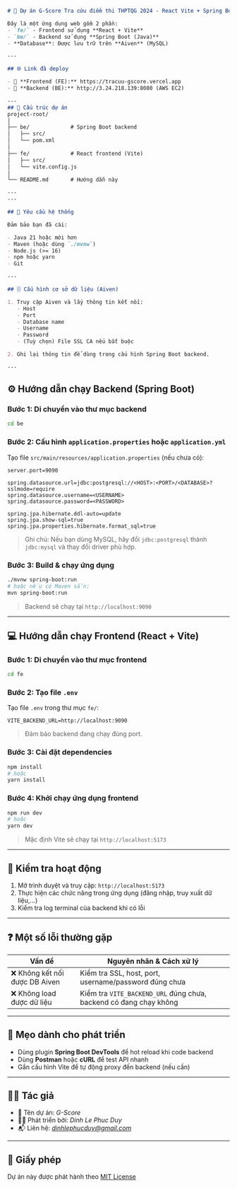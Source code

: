 ```markdown
# 🚀 Dự án G-Score Tra cứu điểm thi THPTQG 2024 - React Vite + Spring Boot + Aiven

Đây là một ứng dụng web gồm 2 phần:
- `fe/` - Frontend sử dụng **React + Vite**
- `be/` - Backend sử dụng **Spring Boot (Java)**
- **Database**: Được lưu trữ trên **Aiven** (MySQL)

---

## 🌐 Link đã deploy

- 🔗 **Frontend (FE):** https://tracuu-gscore.vercel.app
- 🔗 **Backend (BE):** http://3.24.218.139:8080 (AWS EC2) 

---
## 📁 Cấu trúc dự án
project-root/
│
├── be/             # Spring Boot backend
│   ├── src/
│   └── pom.xml
│
├── fe/             # React frontend (Vite)
│   ├── src/
│   └── vite.config.js
│
└── README.md       # Hướng dẫn này

---
---

## 🧰 Yêu cầu hệ thống

Đảm bảo bạn đã cài:

- Java 21 hoặc mới hơn
- Maven (hoặc dùng `./mvnw`)
- Node.js (>= 16)
- npm hoặc yarn
- Git

---

## 🗄️ Cấu hình cơ sở dữ liệu (Aiven)

1. Truy cập Aiven và lấy thông tin kết nối:
   - Host
   - Port
   - Database name
   - Username
   - Password
   - (Tuỳ chọn) File SSL CA nếu bắt buộc

2. Ghi lại thông tin để dùng trong cấu hình Spring Boot backend.

---
````
## ⚙️ Hướng dẫn chạy Backend (Spring Boot)

### Bước 1: Di chuyển vào thư mục backend
```bash
cd be
```


### Bước 2: Cấu hình `application.properties` hoặc `application.yml`

Tạo file `src/main/resources/application.properties` (nếu chưa có):

```properties
server.port=9090

spring.datasource.url=jdbc:postgresql://<HOST>:<PORT>/<DATABASE>?sslmode=require
spring.datasource.username=<USERNAME>
spring.datasource.password=<PASSWORD>

spring.jpa.hibernate.ddl-auto=update
spring.jpa.show-sql=true
spring.jpa.properties.hibernate.format_sql=true
```

> Ghi chú: Nếu bạn dùng MySQL, hãy đổi `jdbc:postgresql` thành `jdbc:mysql` và thay đổi driver phù hợp.

### Bước 3: Build & chạy ứng dụng

```bash
./mvnw spring-boot:run
# hoặc nếu có Maven sẵn:
mvn spring-boot:run
```

> Backend sẽ chạy tại `http://localhost:9090`

---

## 💻 Hướng dẫn chạy Frontend (React + Vite)

### Bước 1: Di chuyển vào thư mục frontend

```bash
cd fe
```

### Bước 2: Tạo file `.env`

Tạo file `.env` trong thư mục `fe/`:

```env
VITE_BACKEND_URL=http://localhost:9090
```

> Đảm bảo backend đang chạy đúng port.

### Bước 3: Cài đặt dependencies

```bash
npm install
# hoặc
yarn install
```

### Bước 4: Khởi chạy ứng dụng frontend

```bash
npm run dev
# hoặc
yarn dev
```

> Mặc định Vite sẽ chạy tại `http://localhost:5173`

---

## 🧪 Kiểm tra hoạt động

1. Mở trình duyệt và truy cập: `http://localhost:5173`
2. Thực hiện các chức năng trong ứng dụng (đăng nhập, truy xuất dữ liệu,...)
3. Kiểm tra log terminal của backend khi có lỗi

---

## ❓ Một số lỗi thường gặp

| Vấn đề                        | Nguyên nhân & Cách xử lý                                        |
| ----------------------------- | --------------------------------------------------------------- |
| ❌ Không kết nối được DB Aiven | Kiểm tra SSL, host, port, username/password đúng chưa           |
| ❌ Không load được dữ liệu     | Kiểm tra `VITE_BACKEND_URL` đúng chưa, backend có đang chạy không   |

---

## 📌 Mẹo dành cho phát triển

* Dùng plugin **Spring Boot DevTools** để hot reload khi code backend
* Dùng **Postman** hoặc **cURL** để test API nhanh
* Gắn cấu hình Vite để tự động proxy đến backend (nếu cần)

---

## 👨‍💻 Tác giả

* 💼 Tên dự án: *G-Score*
* 👨‍💻 Phát triển bởi: *Dinh Le Phuc Duy*
* 📬 Liên hệ: *[dinhlephucduy@gmail.com](mailto:dinhlephucduy@gmail.com)*

---

## 📄 Giấy phép

Dự án này được phát hành theo [MIT License](LICENSE)

```
